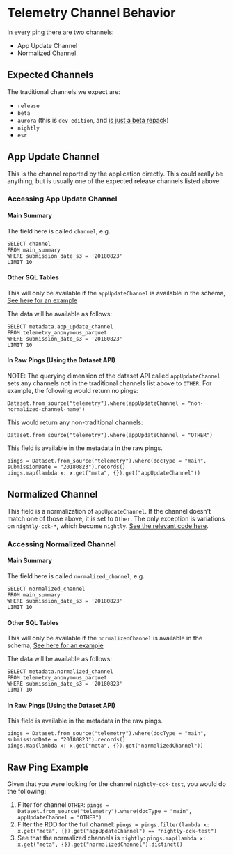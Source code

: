 # Telemetry Channel Behavior

In every ping there are two channels:
- App Update Channel
- Normalized Channel 

## Expected Channels
The traditional channels we expect are:
- `release`
- `beta`
- `aurora` (this is `dev-edition`, and [is just a beta repack](https://developer.mozilla.org/en-US/Firefox/Developer_Edition))
- `nightly`
- `esr`

## App Update Channel
This is the channel reported by the application directly. This could really be anything, but is usually one of the
expected release channels listed above.

### Accessing App Update Channel

#### Main Summary
The field here is called `channel`, e.g.
```
SELECT channel
FROM main_summary
WHERE submission_date_s3 = '20180823'
LIMIT 10
```

#### Other SQL Tables
This will only be available if the `appUpdateChannel` is available in the schema, [See here for an example](https://github.com/mozilla-services/mozilla-pipeline-schemas/blob/master/schemas/telemetry/anonymous/anonymous.4.parquetmr.txt#L10)

The data will be available as follows:
```
SELECT metadata.app_update_channel
FROM telemetry_anonymous_parquet
WHERE submission_date_s3 = '20180823'
LIMIT 10
```

#### In Raw Pings (Using the Dataset API)
NOTE: The querying dimension of the dataset API called `appUpdateChannel` sets any channels not
in the traditional channels list above to `OTHER`. For example, the following would return
no pings:
```
Dataset.from_source("telemetry").where(appUpdateChannel = "non-normalized-channel-name")
```

This would return any non-traditional channels:
```
Dataset.from_source("telemetry").where(appUpdateChannel = "OTHER")
```

This field is available in the metadata in the raw pings. 
```
pings = Dataset.from_source("telemetry").where(docType = "main", submissionDate = "20180823").records()
pings.map(lambda x: x.get("meta", {}).get("appUpdateChannel"))
```

## Normalized Channel
This field is a normalization of `appUpdateChannel`. If the channel doesn't match one of those above,
it is set to `Other`. The only exception is variations on `nightly-cck-*`, which become `nightly`. [See the relevant code here](https://github.com/mozilla-services/lua_sandbox_extensions/blob/14ecde17b118d6734fd70e2dd920d8a91ecf5393/moz_telemetry/modules/moz_telemetry/normalize.lua#L175-L178).

### Accessing Normalized Channel

#### Main Summary
The field here is called `normalized_channel`, e.g.
```
SELECT normalized_channel
FROM main_summary
WHERE submission_date_s3 = '20180823'
LIMIT 10
```

#### Other SQL Tables
This will only be available if the `normalizedChannel` is available in the schema, [See here for an example](https://github.com/mozilla-services/mozilla-pipeline-schemas/blob/master/schemas/telemetry/anonymous/anonymous.4.parquetmr.txt#L11)

The data will be available as follows:
```
SELECT metadata.normalized_channel
FROM telemetry_anonymous_parquet
WHERE submission_date_s3 = '20180823'
LIMIT 10
```

#### In Raw Pings (Using the Dataset API)
This field is available in the metadata in the raw pings. 

```
pings = Dataset.from_source("telemetry").where(docType = "main", submissionDate = "20180823").records()
pings.map(lambda x: x.get("meta", {}).get("normalizedChannel"))
```

## Raw Ping Example
Given that you were looking for the channel `nightly-cck-test`, you would do the following:

1. Filter for channel `OTHER`: `pings = Dataset.from_source("telemetry").where(docType = "main", appUpdateChannel = "OTHER")`
2. Filter the RDD for the full channel: `pings = pings.filter(lambda x: x.get("meta", {}).get("appUpdateChannel") == "nightly-cck-test")`
3. See that the normalized channels is `nightly`: `pings.map(lambda x: x.get("meta", {}).get("normalizedChannel").distinct()`
